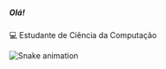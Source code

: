 ##### Olá!

💻 Estudante de Ciência da Computação
<!--
<div align="left">
  <a href="https://github.com/ceciliw">
  <img height="130em" src="https://github-readme-stats.vercel.app/api?username=ceciliw&show_icons=true&theme=github_dark&include_all_commits=true&count_private=true"/>
</div>
=
<div style="display: inline_block"><br>
  <img align="center" alt="Python" height="30" width="40" src="https://raw.githubusercontent.com/devicons/devicon/master/icons/python/python-original.svg">
</div>
-->
![Snake animation](https://github.com/ceciliw/ceciliw/blob/output/github-contribution-grid-snake.svg)
